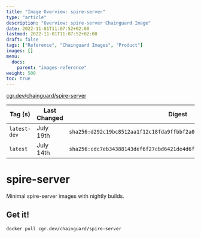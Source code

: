 ```yaml
---
title: "Image Overview: spire-server"
type: "article"
description: "Overview: spire-server Chainguard Image"
date: 2022-11-01T11:07:52+02:00
lastmod: 2022-11-01T11:07:52+02:00
draft: false
tags: ["Reference", "Chainguard Images", "Product"]
images: []
menu:
  docs:
    parent: "images-reference"
weight: 500
toc: true
---
```


[cgr.dev/chainguard/spire-server](https://github.com/chainguard-images/images/tree/main/images/spire-server)

| Tag (s)       | Last Changed | Digest                                                                    |
|---------------|--------------|---------------------------------------------------------------------------|
|  `latest-dev` | July 19th    | `sha256:d292c19bc8512aa1f12c18fda9ffbbf2a041ca3b6bd3d6dc345f843855ff74dc` |
|  `latest`     | July 14th    | `sha256:cdc7eb34388143def6f27cbd6421de4d6f9a5a007fdf693dced3d5fe7b72001b` |

# spire-server

Minimal spire-server images with nightly builds.

## Get it!

```shell
docker pull cgr.dev/chainguard/spire-server
```
